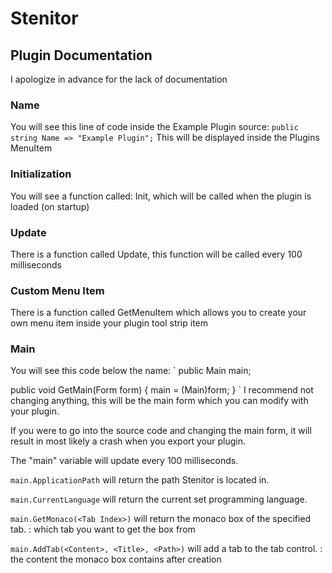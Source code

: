 # Stenitor


## Plugin Documentation

I apologize in advance for the lack of documentation 

### Name
You will see this line of code inside the Example Plugin source:
`public string Name => "Example Plugin";`
This will be displayed inside the Plugins MenuItem

### Initialization
You will see a function called: Init, which will be called when the plugin is loaded (on startup)

### Update
There is a function called Update, this function will be called every 100 milliseconds

### Custom Menu Item
There is a function called GetMenuItem which allows you to create your own menu item inside your plugin tool strip item

### Main
You will see this code below the name:
`
public Main main;

public void GetMain(Form form)
{
  main = (Main)form;
}
`
I recommend not changing anything,
this will be the main form which you can modify with your plugin.

If you were to go into the source code and changing the main form,
it will result in most likely a crash when you export your plugin.

The "main" variable will update every 100 milliseconds.

`main.ApplicationPath` will return the path Stenitor is located in.

`main.CurrentLanguage` will return the current set programming language.

`main.GetMonaco(<Tab Index>)` will return the monaco box of the specified tab.
<Tab Index>: which tab you want to get the box from

`main.AddTab(<Content>, <Title>, <Path>)` will add a tab to the tab control.
<Content>: the content the monaco box contains after creation
<Title>: the text of the tab item
<Path>: only used for python to know what file to execute

`main.GetText(<Tab Index>)` gets the text of the monaco box of the tab.
<Tab Index>: the index of what tab you want

`main.Run()` runs the script of the selected tab if its runnable.

`main.OpenFile()` opens the open file dialog for you to select what file to open.

`main.SaveFile()` opens the save file dialog for you to select where to save opened file.

`main.NewFile()` opens the save file dialog for you to select where to create a new file.

`main.ToggleFullscreen()` toggles fullscreen.
